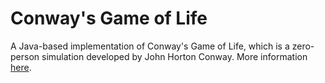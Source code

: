 # Conway's Game of Life
A Java-based implementation of Conway's Game of Life, which is a zero-person simulation developed by John Horton Conway.
More information <a href="https://en.wikipedia.org/wiki/Conway's_Game_of_Life">here</a>.
